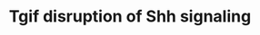 ---
annotations:
- id: PW:0000321
  parent: signaling pathway
  type: Pathway Ontology
  value: altered Hedgehog signaling pathway
- id: DOID:630
  parent: genetic disease
  type: Disease Ontology
  value: genetic disease
- id: PW:0000003
  parent: signaling pathway
  type: Pathway Ontology
  value: signaling pathway
- id: CL:0007001
  parent: skeletogenic cell
  type: Cell Type Ontology
  value: skeletogenic cell
authors:
- AARandCo
- Egonw
- AlexanderPico
- DeSl
- Eweitz
communities:
- ExRNA
description: Mutations in the Sonic Hedgehog (SHH) gene result in HPE in humans and
  mice, and the Shh pathway is targeted by other mutations that cause holoprosencephaly
  (HPE). HPE is a severe human genetic disease affecting craniofacial development
  of children.  The TGIF1 gene maps to the HPE4, and the heterozygous loss of the
  TGIF1 mutations are associated with HPE, however mouse models have yet to explain
  how the inhibition of TGIF causes the genetic disease Holoprosencephaly.  Using
  a conditional Tgif1 allele, Taniguchi, et al. showed that mouse embryos lacking
  both Tgif1 and the related Tgif2 have HPE-like phenotypes reminiscent of Shh null
  embryos.
last-edited: 2021-05-22
ndex: aeca7c79-8b67-11eb-9e72-0ac135e8bacf
organisms:
- Homo sapiens
redirect_from:
- /index.php/Pathway:WP3674
- /instance/WP3674
- /instance/WP3674_r117841
revision: r117841
schema-jsonld:
- '@context': https://schema.org/
  '@id': https://wikipathways.github.io/pathways/WP3674.html
  '@type': Dataset
  creator:
    '@type': Organization
    name: WikiPathways
  description: Mutations in the Sonic Hedgehog (SHH) gene result in HPE in humans
    and mice, and the Shh pathway is targeted by other mutations that cause holoprosencephaly
    (HPE). HPE is a severe human genetic disease affecting craniofacial development
    of children.  The TGIF1 gene maps to the HPE4, and the heterozygous loss of the
    TGIF1 mutations are associated with HPE, however mouse models have yet to explain
    how the inhibition of TGIF causes the genetic disease Holoprosencephaly.  Using
    a conditional Tgif1 allele, Taniguchi, et al. showed that mouse embryos lacking
    both Tgif1 and the related Tgif2 have HPE-like phenotypes reminiscent of Shh null
    embryos.
  keywords:
  - FGF8
  - FOXG1
  - GLI3
  - NKX2-1
  - NODAL
  - SHH
  - SMAD2
  - TGIF1
  - TGIF2
  license: CC0
  name: Tgif disruption of Shh signaling
seo: CreativeWork
title: Tgif disruption of Shh signaling
wpid: WP3674
---